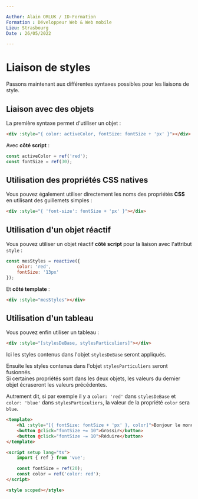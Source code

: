```yaml
---

Author: Alain ORLUK / ID-Formation  
Formation : Développeur Web & Web mobile  
Lieu: Strasbourg
Date : 26/05/2022  

---
```

# **Liaison de styles**

Passons maintenant aux différentes syntaxes possibles pour les liaisons de style.  

## **Liaison avec des objets**

La première syntaxe permet d'utiliser un objet :  

```html
<div :style="{ color: activeColor, fontSize: fontSize + 'px' }"></div>
```

Avec **côté script** :  

```js
const activeColor = ref('red');
const fontSize = ref(30);
```

## **Utilisation des propriétés CSS natives**

Vous pouvez également utiliser directement les noms des propriétés **CSS** en utilisant des guillemets simples :  

```html
<div :style="{ 'font-size': fontSize + 'px' }"></div>
```

## **Utilisation d'un objet réactif**

Vous pouvez utiliser un objet réactif **côté script** pour la liaison avec l'attribut `style` :  

```js
const mesStyles = reactive({
    color: 'red',
    fontSize: '13px'
});
```

Et **côté template** :  

```html
<div :style="mesStyles"></div>
```

## **Utilisation d'un tableau**

Vous pouvez enfin utiliser un tableau :  

```html
<div :style="[stylesDeBase, stylesParticuliers]"></div>
```

Ici les styles contenus dans l'objet `stylesDeBase` seront appliqués.  

Ensuite les styles contenus dans l'objet `stylesParticuliers` seront fusionnés.  
Si certaines propriétés sont dans les deux objets, les valeurs du dernier objet écraseront les valeurs précédentes.  

Autrement dit, si par exemple il y a `color: 'red'` dans `stylesDeBase` et `color: 'blue'` dans `stylesParticuliers`, la valeur de la propriété `color` sera `blue`.  

```html
<template>
    <h1 :style="[{ fontSize: fontSize + 'px' }, color]">Bonjour le monde !</h1>
    <button @click="fontSize += 10">Grossir</button>
    <button @click="fontSize -= 10">Réduire</button>
</template>

<script setup lang="ts">
    import { ref } from 'vue';

    const fontSize = ref(20);
    const color = ref('color: red');
</script>

<style scoped></style>
```
